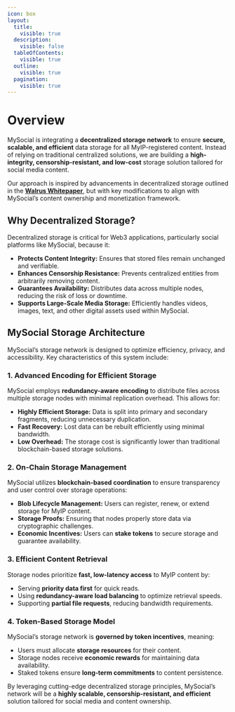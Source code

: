```yaml
---
icon: box
layout:
  title:
    visible: true
  description:
    visible: false
  tableOfContents:
    visible: true
  outline:
    visible: true
  pagination:
    visible: true
---
```


# Overview

MySocial is integrating a **decentralized storage network** to ensure **secure, scalable, and efficient** data storage for all MyIP-registered content. Instead of relying on traditional centralized solutions, we are building a **high-integrity, censorship-resistant, and low-cost** storage solution tailored for social media content.

Our approach is inspired by advancements in decentralized storage outlined in the **[Walrus Whitepaper](https://docs.walrus.site/walrus.pdf)**, but with key modifications to align with MySocial’s content ownership and monetization framework.

## Why Decentralized Storage?

Decentralized storage is critical for Web3 applications, particularly social platforms like MySocial, because it:
- **Protects Content Integrity:** Ensures that stored files remain unchanged and verifiable.
- **Enhances Censorship Resistance:** Prevents centralized entities from arbitrarily removing content.
- **Guarantees Availability:** Distributes data across multiple nodes, reducing the risk of loss or downtime.
- **Supports Large-Scale Media Storage:** Efficiently handles videos, images, text, and other digital assets used within MySocial.

## MySocial Storage Architecture

MySocial’s storage network is designed to optimize efficiency, privacy, and accessibility. Key characteristics of this system include:

### **1. Advanced Encoding for Efficient Storage**
MySocial employs **redundancy-aware encoding** to distribute files across multiple storage nodes with minimal replication overhead. This allows for:
- **Highly Efficient Storage:** Data is split into primary and secondary fragments, reducing unnecessary duplication.
- **Fast Recovery:** Lost data can be rebuilt efficiently using minimal bandwidth.
- **Low Overhead:** The storage cost is significantly lower than traditional blockchain-based storage solutions.

### **2. On-Chain Storage Management**
MySocial utilizes **blockchain-based coordination** to ensure transparency and user control over storage operations:
- **Blob Lifecycle Management:** Users can register, renew, or extend storage for MyIP content.
- **Storage Proofs:** Ensuring that nodes properly store data via cryptographic challenges.
- **Economic Incentives:** Users can **stake tokens** to secure storage and guarantee availability.

### **3. Efficient Content Retrieval**
Storage nodes prioritize **fast, low-latency access** to MyIP content by:
- Serving **priority data first** for quick reads.
- Using **redundancy-aware load balancing** to optimize retrieval speeds.
- Supporting **partial file requests**, reducing bandwidth requirements.

### **4. Token-Based Storage Model**
MySocial’s storage network is **governed by token incentives**, meaning:
- Users must allocate **storage resources** for their content.
- Storage nodes receive **economic rewards** for maintaining data availability.
- Staked tokens ensure **long-term commitments** to content persistence.

By leveraging cutting-edge decentralized storage principles, MySocial’s network will be a **highly scalable, censorship-resistant, and efficient** solution tailored for social media and content ownership.
